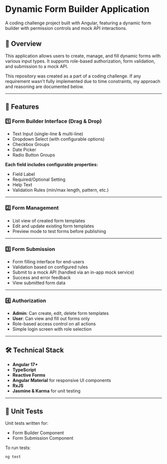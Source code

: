 # Dynamic Form Builder Application

A coding challenge project built with Angular, featuring a dynamic form builder with permission controls and mock API interactions.

## 📖 Overview

This application allows users to create, manage, and fill dynamic forms with various input types. It supports role-based authorization, form validation, and submission to a mock API.  

This repository was created as a part of a coding challenge. If any requirement wasn't fully implemented due to time constraints, my approach and reasoning are documented below.

---

## 🚀 Features

### 1️⃣ Form Builder Interface (Drag & Drop)
- Text Input (single-line & multi-line)
- Dropdown Select (with configurable options)
- Checkbox Groups
- Date Picker
- Radio Button Groups

**Each field includes configurable properties:**
- Field Label  
- Required/Optional Setting  
- Help Text  
- Validation Rules (min/max length, pattern, etc.)

---

### 2️⃣ Form Management
- List view of created form templates  
- Edit and update existing form templates  
- Preview mode to test forms before publishing  

---

### 3️⃣ Form Submission
- Form filling interface for end-users  
- Validation based on configured rules  
- Submit to a mock API (handled via an in-app mock service)  
- Success and error feedback  
- View submitted form data  

---

### 4️⃣ Authorization
- **Admin**: Can create, edit, delete form templates  
- **User**: Can view and fill out forms only  
- Role-based access control on all actions  
- Simple login screen with role selection  

---

## 🛠️ Technical Stack

- **Angular 17+**
- **TypeScript**
- **Reactive Forms**
- **Angular Material** for responsive UI components
- **RxJS**
- **Jasmine & Karma** for unit testing

---

## 🧪 Unit Tests

Unit tests written for:
- Form Builder Component
- Form Submission Component

To run tests:
```bash
ng test
